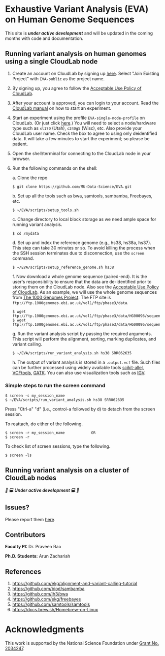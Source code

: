 # Exhaustive Variant Analysis (EVA) on Human Genome Sequences

This site is ***under active development*** and will be updated in the coming months with code and documentation.

## Running variant analysis on human genomes using a single CloudLab node

1. Create an account on CloudLab by signing up [here](https://cloudlab.us/signup.php).  Select "Join Existing Project" with `EVA-public` as the project name.
<!--[(Screenshot)](images/CloudLab_signup.png?raw=true)("CloudLab Signup")-->
2. By signing up, you agree to follow the [Acceptable Use Policy of CloudLab](https://cloudlab.us/aup.php).
3. After your account is approved, you can login to your account. Read the [CloudLab manual](http://docs.cloudlab.us/) on how to start an experiment.
4. Start an experiment using the profile `EVA-single-node-profile` on CloudLab. (Or just click [here](https://www.cloudlab.us/p/8d74b0b9-bfd5-11ea-b1eb-e4434b2381fc).)
You will need to select a node/hardware type such as `xl170` (Utah), `c240g5` (Wisc), etc. Also provide your CloudLab user name. Check the box to agree to using only deidentified data.
It will take a few minutes to start the experiment; so please be patient.

5. Open the shell/terminal for connecting to the CloudLab node in your browser.
6. Run the following commands on the shell:

    a. Clone the repo

       $ git clone https://github.com/MU-Data-Science/EVA.git

    b. Set up all the tools such as bwa, samtools, sambamba, Freebayes, etc.

       $ ~/EVA/scripts/setup_tools.sh

    c. Change directory to local block storage as we need ample space for running variant analysis.

       $ cd /mydata

    d. Set up and index the reference genome (e.g., hs38, hs38a, hs37). This step can take 30 minutes or so. To avoid killing the process when the SSH session terminates due to disconnection, use the `screen` command.

       $ ~/EVA/scripts/setup_reference_genome.sh hs38

    f. Now download a whole genome sequence (paired-end). It is the user's responsibility to ensure that the data are de-identified prior to storing them on the CloudLab node. Also see the [Acceptable Use Policy of CloudLab](https://cloudlab.us/aup.php). As an example, we will use the whole genome sequences from [The 1000 Genomes Project](https://www.internationalgenome.org/). The FTP site is `ftp://ftp.1000genomes.ebi.ac.uk/vol1/ftp/phase3/data`.

       $ wget ftp://ftp.1000genomes.ebi.ac.uk/vol1/ftp/phase3/data/HG00096/sequence_read/SRR062635_1.filt.fastq.gz
       $ wget ftp://ftp.1000genomes.ebi.ac.uk/vol1/ftp/phase3/data/HG00096/sequence_read/SRR062635_2.filt.fastq.gz

    g. Run the variant analysis script by passing the required arguments. This script will perform the alignment, sorting, marking duplicates, and variant calling.

       $ ~/EVA/scripts/run_variant_analysis.sh hs38 SRR062635

    h. The output of variant analysis is stored in a `.output.vcf` file. Such files can be further processed using widely available tools [scikit-allel](http://alimanfoo.github.io/2017/06/14/read-vcf.html), [VCFtools](https://vcftools.github.io/index.html), [GATK](https://gatk.broadinstitute.org/hc/en-us/articles/360036711531-VariantsToTable). You can also use visualization tools such as [IGV](https://software.broadinstitute.org/software/igv/download).

### Simple steps to run the screen command

    $ screen -s my_session_name
    $ ~/EVA/scripts/run_variant_analysis.sh hs38 SRR062635

   Press "Ctrl-a" "d" (i.e., control-a followed by d) to detach from the screen session.

   To reattach, do either of the following.

    $ screen -r my_session_name            OR
    $ screen -r

   To check list of screen sessions, type the following.

    $ screen -ls

## Running variant analysis on a cluster of CloudLab nodes

***🚧 💻 Under active development 💻 🚧***

## Issues?

Please report them [here](https://github.com/MU-Data-Science/EVA/issues).

## Contributors

**Faculty PI:** Dr. Praveen Rao

**Ph.D. Students:** Arun Zachariah

## References
1. https://github.com/ekg/alignment-and-variant-calling-tutorial
2. https://github.com/biod/sambamba
3. https://github.com/lh3/bwa
4. https://github.com/ekg/freebayes
5. https://github.com/samtools/samtools
6. https://docs.brew.sh/Homebrew-on-Linux

# Acknowledgments

This work is supported by the National Science Foundation under [Grant No. 2034247](https://nsf.gov/awardsearch/showAward?AWD_ID=2034247).
